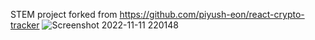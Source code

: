 STEM project
forked from https://github.com/piyush-eon/react-crypto-tracker
![Screenshot 2022-11-11 220148](https://user-images.githubusercontent.com/76912212/201367218-65730307-bd00-434d-a68e-ad6ea7888036.png)


